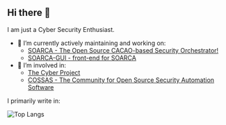 ## Hi there 👋

I am just a Cyber Security Enthusiast. 

- 🔭 I’m currently actively maintaining and working on:
  - [SOARCA - The Open Source CACAO-based Security Orchestrator! ](https://github.com/COSSAS/SOARCA)
  - [SOARCA-GUI - front-end for SOARCA](https://github.com/COSSAS/SOARCA-GUI)
- 👯 I’m involved in:
  -  [The Cyber Project](https://github.com/thecyberproject)
  -  [COSSAS - The Community for Open Source Security Automation Software](https://github.com/COSSAS)


I primarily write in:

![Top Langs](https://github-readme-stats.vercel.app/api/top-langs/?username=RabbITCybErSeC&hide_progress=true)


